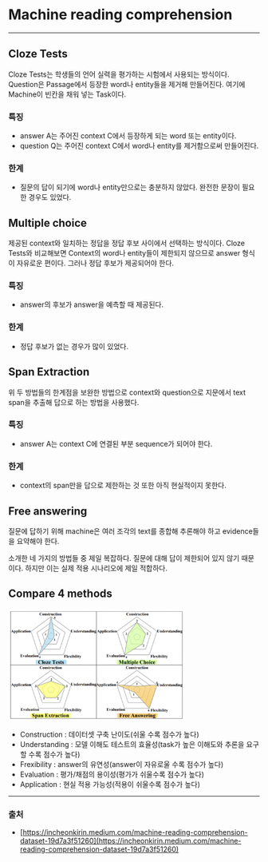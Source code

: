 # Machine reading comprehension 
-----
## Cloze Tests

Cloze Tests는 학생들의 언어 실력을 평가하는 시험에서 사용되는 방식이다. Question은 Passage에서 등장한 word나 entity들을 제거해 만들어진다. 여기에 Machine이 빈칸을 채워 넣는 Task이다.

### 특징

- answer A는 주어진 context C에서 등장하게 되는 word 또는 entity이다.
- question Q는 주어진 context C에서 word나 entity를 제거함으로써 만들어진다.

### 한계

- 질문의 답이 되기에 word나 entity만으로는 충분하지 않았다. 완전한 문장이 필요한 경우도 있었다.

## Multiple choice

제공된 context와 일치하는 정답을 정답 후보 사이에서 선택하는 방식이다. Cloze Tests와 비교해보면 Context의 word나 entity들이 제한되지 않으므로 answer 형식이 자유로운 편이다. 그러나 정답 후보가 제공되어야 한다.

### 특징

- answer의 후보가 answer을 예측할 때 제공된다.

### 한계

- 정답 후보가 없는 경우가 많이 있었다.

## Span Extraction

위 두 방법들의 한계점을 보완한 방법으로 context와 question으로 지문에서 text span을 추출해 답으로 하는 방법을 사용했다.

### 특징

- answer A는 context C에 연결된 부분 sequence가 되어야 한다.

### 한계

- context의 span만을 답으로 제한하는 것 또한 아직 현실적이지 못한다.

## Free answering

질문에 답하기 위해 machine은 여러 조각의 text를 종합해 추론해야 하고 evidence들을 요약해야 한다.

소개한 네 가지의 방법들 중 제일 복잡하다. 질문에 대해 답이 제한되어 있지 않기 때문이다. 하지만 이는 실제 적용 시나리오에 제일 적합하다.

## Compare 4 methods

<img src = '/image/2021_07_22_01.png' width = '70%'>

- Construction : 데이터셋 구축 난이도(쉬울 수록 점수가 높다)
- Understanding : 모델 이해도 테스트의 효율성(task가 높은 이해도와 추론을 요구할 수록 점수가 높다)
- Frexibility : answer의 유연성(answer이 자유로울 수록 점수가 높다)
- Evaluation : 평가/채점의 용이성(평가가 쉬울수록 점수가 높다)
- Application : 현실 적용 가능성(적용이 쉬울수록 점수가 높다)

---

### 출처

- [https://incheonkirin.medium.com/machine-reading-comprehension-dataset-19d7a3f51260](https://incheonkirin.medium.com/machine-reading-comprehension-dataset-19d7a3f51260)